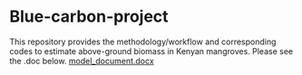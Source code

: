 # Blue-carbon-project
This repository provides the methodology/workflow and corresponding codes to estimate above-ground biomass in Kenyan mangroves.
Please see the .doc below.
[model_document.docx](https://github.com/duanmenglei/Blue-carbon-project/files/15171687/model_document.docx)
